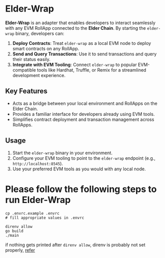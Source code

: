 # Elder-Wrap

**Elder-Wrap** is an adapter that enables developers to interact seamlessly with any EVM RollApp connected to the **Elder Chain**. By starting the `elder-wrap` binary, developers can:

1. **Deploy Contracts**: Treat `elder-wrap` as a local EVM node to deploy smart contracts on any RollApp.
2. **Send and Query Transactions**: Use it to send transactions and query their status easily.
3. **Integrate with EVM Tooling**: Connect `elder-wrap` to popular EVM-compatible tools like Hardhat, Truffle, or Remix for a streamlined development experience.

## Key Features
- Acts as a bridge between your local environment and RollApps on the Elder Chain.
- Provides a familiar interface for developers already using EVM tools.
- Simplifies contract deployment and transaction management across RollApps.

## Usage
1. Start the `elder-wrap` binary in your environment.
2. Configure your EVM tooling to point to the `elder-wrap` endpoint (e.g., `http://localhost:8545`).
3. Use your preferred EVM tools as you would with any local node.

# Please follow the following steps to run Elder-Wrap
```
cp .envrc.example .envrc
# fill appropriate values in .envrc

direnv allow
go build
./main
```
if nothing gets printed after `direnv allow`, direnv is probably not set properly, [refer](https://direnv.net/docs/hook.html#zsh)
